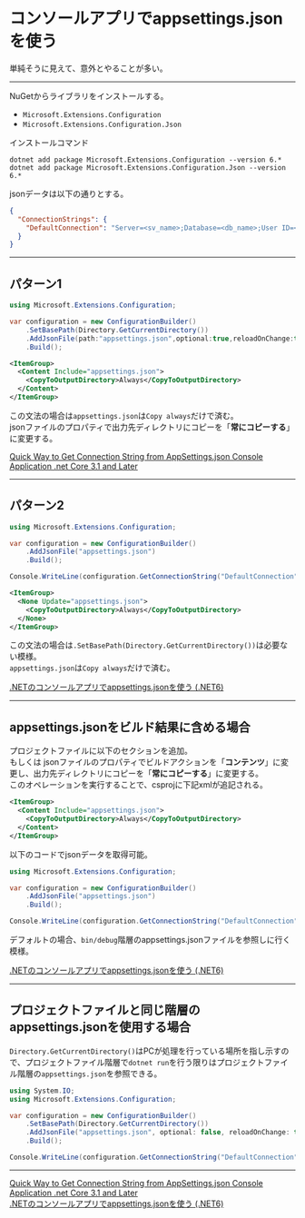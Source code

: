# コンソールアプリでappsettings.jsonを使う

単純そうに見えて、意外とやることが多い。  

---

NuGetからライブラリをインストールする。  

- `Microsoft.Extensions.Configuration`  
- `Microsoft.Extensions.Configuration.Json`  

インストールコマンド  

`dotnet add package Microsoft.Extensions.Configuration --version 6.*`
`dotnet add package Microsoft.Extensions.Configuration.Json --version 6.*`

jsonデータは以下の通りとする。  

``` json
{
  "ConnectionStrings": {
    "DefaultConnection": "Server=<sv_name>;Database=<db_name>;User ID=<user_id>;Password=<passwd>"
  }
}
```

---

## パターン1

``` cs
using Microsoft.Extensions.Configuration;

var configuration = new ConfigurationBuilder()
    .SetBasePath(Directory.GetCurrentDirectory())
    .AddJsonFile(path:"appsettings.json",optional:true,reloadOnChange:true)
    .Build();
```

``` xml : csproj
<ItemGroup>
  <Content Include="appsettings.json">
    <CopyToOutputDirectory>Always</CopyToOutputDirectory>
  </Content>
</ItemGroup>
```

この文法の場合は`appsettings.json`は`Copy always`だけで済む。  
jsonファイルのプロパティで出力先ディレクトリにコピーを「**常にコピーする**」に変更する。  

[Quick Way to Get Connection String from AppSettings.json Console Application .net Core 3.1 and Later](https://yarkul.com/how-to-get-connection-string-from-appsettings-json-net-core-console-application/)  

---

## パターン2

``` cs
using Microsoft.Extensions.Configuration;

var configuration = new ConfigurationBuilder()
    .AddJsonFile("appsettings.json")
    .Build();

Console.WriteLine(configuration.GetConnectionString("DefaultConnection"));
```

``` xml : csproj
<ItemGroup>
  <None Update="appsettings.json">
    <CopyToOutputDirectory>Always</CopyToOutputDirectory>
  </None>
</ItemGroup>
```

この文法の場合は`.SetBasePath(Directory.GetCurrentDirectory())`は必要ない模様。  
`appsettings.json`は`Copy always`だけで済む。  

[.NETのコンソールアプリでappsettings.jsonを使う (.NET6)](https://zenn.dev/higmasu/articles/b3dab3c7bea6db)  

---

## appsettings.jsonをビルド結果に含める場合

プロジェクトファイルに以下のセクションを追加。  
もしくは jsonファイルのプロパティでビルドアクションを「**コンテンツ**」に変更し、出力先ディレクトリにコピーを「**常にコピーする**」に変更する。  
このオペレーションを実行することで、csprojに下記xmlが追記される。  

``` xml : csproj
<ItemGroup>
  <Content Include="appsettings.json">
    <CopyToOutputDirectory>Always</CopyToOutputDirectory>
  </Content>
</ItemGroup>
```

以下のコードでjsonデータを取得可能。  

``` cs
using Microsoft.Extensions.Configuration;

var configuration = new ConfigurationBuilder()
    .AddJsonFile("appsettings.json")
    .Build();

Console.WriteLine(configuration.GetConnectionString("DefaultConnection"));
```

デフォルトの場合、`bin/debug`階層のappsettings.jsonファイルを参照しに行く模様。  

[.NETのコンソールアプリでappsettings.jsonを使う (.NET6)](https://zenn.dev/higmasu/articles/b3dab3c7bea6db)

---

## プロジェクトファイルと同じ階層のappsettings.jsonを使用する場合

`Directory.GetCurrentDirectory()`はPCが処理を行っている場所を指し示すので、プロジェクトファイル階層で`dotnet run`を行う限りはプロジェクトファイル階層の`appsettings.json`を参照できる。  

``` cs
using System.IO;
using Microsoft.Extensions.Configuration;

var configuration = new ConfigurationBuilder()
    .SetBasePath(Directory.GetCurrentDirectory())
    .AddJsonFile("appsettings.json", optional: false, reloadOnChange: true)
    .Build();

Console.WriteLine(configuration.GetConnectionString("DefaultConnection"));
```

---

[Quick Way to Get Connection String from AppSettings.json Console Application .net Core 3.1 and Later](https://yarkul.com/how-to-get-connection-string-from-appsettings-json-net-core-console-application/)  
[.NETのコンソールアプリでappsettings.jsonを使う (.NET6)](https://zenn.dev/higmasu/articles/b3dab3c7bea6db)  
